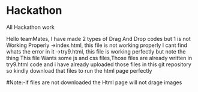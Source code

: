 # Hackathon
All Hackathon work

Hello teamMates,
I have made 2 types of Drag And Drop codes but 1 is not Working Properly
->index.html,
this file is not working properly I cant find whats the error in it
->try9.html,
this file is working perfectly 
but note the thing
This file Wants some js and css files,Those files are already written in try9.html code and i have already uploaded those files in this git repository
so kindly download that files to run the html page perfectly

#Note:-if files are not downloaded the Html page will not drage images
